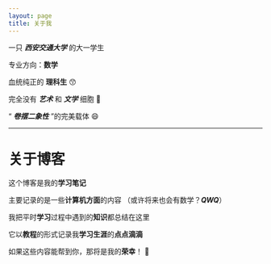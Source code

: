 ```yaml
---
layout: page
title: 关于我 
---
```


 一只 ***西安交通大学*** 的大一学生  

 专业方向：**数学**

 血统纯正的 **理科生**  😙 

 完全没有 ***艺术*** 和 ***文学*** 细胞  🤔

 “ ***卷摆二象性*** ”的完美载体  😄

---

# 关于博客

这个博客是我的**学习笔记**

主要记录的是一些**计算机方面**的内容  （或许将来也会有数学？***QWQ***）

我把平时**学习**过程中遇到的**知识**都总结在这里

它以**教程**的形式记录我**学习生涯**的**点点滴滴**

如果这些内容能帮到你，那将是我的**荣幸**！  🐤